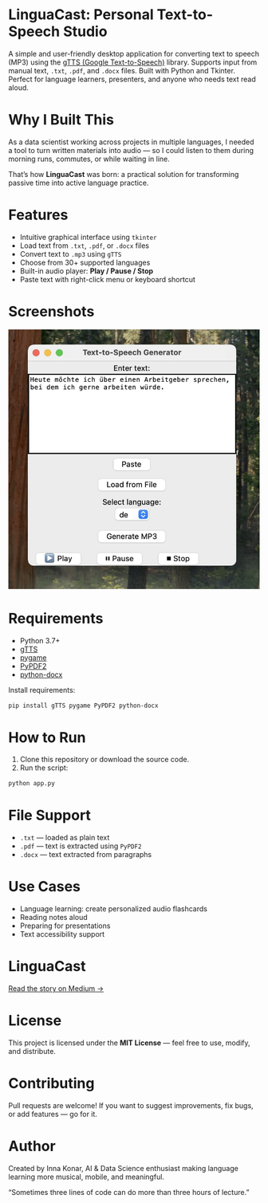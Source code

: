 # LinguaCast: Personal Text-to-Speech Studio

A simple and user-friendly desktop application for converting text to speech (MP3) using the [gTTS (Google Text-to-Speech)](https://pypi.org/project/gTTS/) library. Supports input from manual text, `.txt`, `.pdf`, and `.docx` files. Built with Python and Tkinter. Perfect for language learners, presenters, and anyone who needs text read aloud.

# Why I Built This

As a data scientist working across projects in multiple languages, I needed a tool to turn written materials into audio — so I could listen to them during morning runs, commutes, or while waiting in line.

That’s how **LinguaCast** was born: a practical solution for transforming passive time into active language practice.

# Features

*  Intuitive graphical interface using `tkinter`
*  Load text from `.txt`, `.pdf`, or `.docx` files
*  Convert text to `.mp3` using `gTTS`
*  Choose from 30+ supported languages
*  Built-in audio player: **Play / Pause / Stop**
*  Paste text with right-click menu or keyboard shortcut



# Screenshots

![Screenshot](image.jpg)




# Requirements

* Python 3.7+
* [gTTS](https://pypi.org/project/gTTS/)
* [pygame](https://pypi.org/project/pygame/)
* [PyPDF2](https://pypi.org/project/PyPDF2/)
* [python-docx](https://pypi.org/project/python-docx/)

Install requirements:

```bash
pip install gTTS pygame PyPDF2 python-docx
```



#  How to Run

1. Clone this repository or download the source code.
2. Run the script:

```bash
python app.py
```



#  File Support

* `.txt` — loaded as plain text
* `.pdf` — text is extracted using `PyPDF2`
* `.docx` — text extracted from paragraphs



# Use Cases

* Language learning: create personalized audio flashcards
* Reading notes aloud
* Preparing for presentations
* Text accessibility support

# LinguaCast 

[Read the story on Medium →](https://medium.com/@konar.inna/three-lines-of-code-that-changed-how-i-learn-languages-428b3cb45336)


#  License

This project is licensed under the **MIT License** — feel free to use, modify, and distribute.



# Contributing

Pull requests are welcome! If you want to suggest improvements, fix bugs, or add features — go for it.



# Author


Created by Inna Konar,
AI & Data Science enthusiast making language learning more musical, mobile, and meaningful.

“Sometimes three lines of code can do more than three hours of lecture.”
